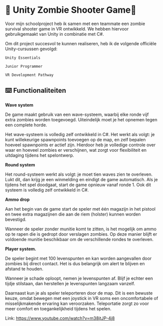 # 🌟 Unity Zombie Shooter Game🌟  
Voor mijn schoolproject heb ik samen met een teammate een zombie survival shooter game in VR ontwikkeld. We hebben hiervoor gebruikgemaakt van Unity in combinatie met C#.

Om dit project succesvol te kunnen realiseren, heb ik de volgende officiële Unity-cursussen gevolgd:

    Unity Essentials

    Junior Programmer

    VR Development Pathway
 
## ⌨️ Functionaliteiten

**Wave system** 

De game maakt gebruik van een wave-systeem, waarbij elke ronde vijf extra zombies worden toegevoegd. Uiteindelijk moet je het opnemen tegen een complete horde.

Het wave-systeem is volledig zelf ontwikkeld in C#. Het werkt als volgt: je kunt willekeurige spawnpoints toevoegen op de map, en zelf bepalen hoeveel spawnpoints er actief zijn. Hierdoor heb je volledige controle over waar en hoeveel zombies er verschijnen, wat zorgt voor flexibiliteit en uitdaging tijdens het spelontwerp.

**Round system** 

Het round-systeem werkt als volgt: je moet tien waves zien te overleven. Lukt dit, dan krijg je een winmelding en eindigt de game automatisch.
Als je tijdens het spel doodgaat, start de game opnieuw vanaf ronde 1. Ook dit systeem is volledig zelf ontwikkeld in C#.

**Ammo drop**

Aan het begin van de game start de speler met één magazijn in het pistool en twee extra magazijnen die aan de riem (holster) kunnen worden bevestigd.

Wanneer de speler zonder munitie komt te zitten, is het mogelijk om ammo op te rapen die is gedropt door verslagen zombies. Op deze manier blijft er voldoende munitie beschikbaar om de verschillende rondes te overleven.


**Player system.**

De speler begint met 100 levenspunten en kan worden aangevallen door zombies bij direct contact. Het is dus belangrijk om alert te blijven en afstand te houden.

Wanneer je schade oploopt, nemen je levenspunten af. Blijf je echter een tijdje stilstaan, dan herstellen je levenspunten langzaam vanzelf.

Daarnaast kun je als speler teleporteren door de map. Dit is een bewuste keuze, omdat bewegen met een joystick in VR soms een oncomfortabele of misselijkmakende ervaring kan veroorzaken. Teleportatie zorgt zo voor meer comfort en toegankelijkheid tijdens het spelen.
 
Link: https://www.youtube.com/watch?v=m38jtJP-4j8
